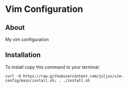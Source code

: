 # Vim Configuration


## About

My vim configuration


## Installation

To install copy this command to your terminal:
```
curl -O https://raw.githubusercontent.com/juljus/vim-config/main/install.sh; . ./install.sh
```
